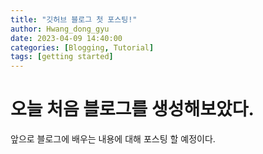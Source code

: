 ```yaml
---
title: "깃허브 블로그 첫 포스팅!"
author: Hwang_dong_gyu
date: 2023-04-09 14:40:00
categories: [Blogging, Tutorial]
tags: [getting started]
---
```


# 오늘 처음 블로그를 생성해보았다.

앞으로 블로그에 배우는 내용에 대해 포스팅 할 예정이다.
